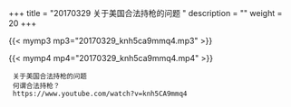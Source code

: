 +++
title = "20170329  关于美国合法持枪的问题 "
description = ""
weight = 20
+++

{{< mymp3 mp3="20170329_knh5ca9mmq4.mp3" >}}

{{< mymp4 mp4="20170329_knh5ca9mmq4.mp4" >}}

     关于美国合法持枪的问题 
     何谓合法持枪？ 
     https://www.youtube.com/watch?v=knh5CA9mmq4 
